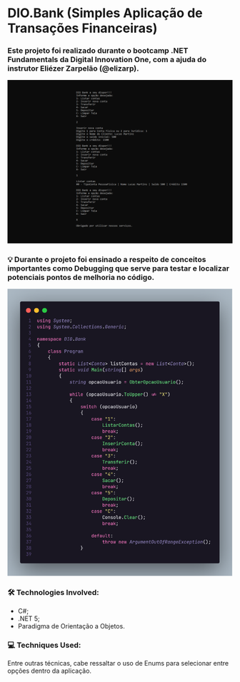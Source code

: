<h1>DIO.Bank (Simples Aplicação de Transações Financeiras)</h2>
<h3> Este projeto foi realizado durante o bootcamp .NET Fundamentals da Digital Innovation One, com a ajuda do instrutor Eliézer Zarpelão (@elizarp). </h3>

<p align="center">
<img src="https://github.com/fonluc/dio-bank/blob/main/diobank-interface.png" alt="diobank-interface" border="0">
</p>


<h3>
💡 Durante o projeto foi ensinado a respeito de conceitos importantes como Debugging que serve para testar e localizar potenciais pontos de melhoria no código.</h3>
<p align="center">
<img src="https://github.com/fonluc/dio-bank/blob/main/diobank-code.png" alt="diobank-code" border="0">
</p>

<h3>🛠 Technologies Involved:</h3>

- C#;
- .NET 5;
- Paradigma de Orientação a Objetos.

<h3>💻 Techniques Used:</h3>

<p>Entre outras técnicas, cabe ressaltar o uso de Enums para selecionar entre opções dentro da aplicação.<p>
